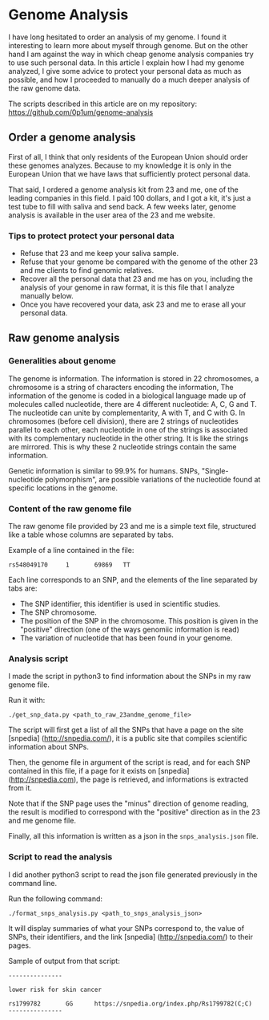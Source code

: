 # Genome Analysis


I have long hesitated to order an analysis of my genome. I found it interesting to learn more about myself through genome. But on the other hand I am against the way in which cheap genome analysis companies try to use such personal data. In this article I explain how I had my genome analyzed, I give some advice to protect your personal data as much as possible, and how I proceeded to manually do a much deeper analysis of the raw genome data.

The scripts described in this article are on my repository: https://github.com/0p1um/genome-analysis

## Order a genome analysis

First of all, I think that only residents of the European Union should order these genomes analyzes. Because to my knowledge it is only in the European Union that we have laws that sufficiently protect personal data.

That said, I ordered a genome analysis kit from 23 and me, one of the leading companies in this field. I paid 100 dollars, and I got a kit, it's just a test tube to fill with saliva and send back. A few weeks later, genome analysis is available in the user area of the 23 and me website.

### Tips to protect protect your personal data

- Refuse that 23 and me keep your saliva sample.
- Refuse that your genome be compared with the genome of the other 23 and me clients to find genomic relatives. 
- Recover all the personal data that 23 and me has on you, including the analysis of your genome in raw format, it is this file that I analyze manually below.
- Once you have recovered your data, ask 23 and me to erase all your personal data.

## Raw genome analysis

### Generalities about genome

The genome is information.
The information is stored in 22 chromosomes, a chromosome is a string of characters encoding the information,
The information of the genome is coded in a biological language made up of molecules called nucleotide, there are 4 different nucleotide: A, C, G and T. The nucleotide can unite by complementarity, A with T, and C with G. In chromosomes (before cell division), there are 2 strings of nucleotides parallel to each other, each nucleotide in one of the strings is associated with its complementary nucleotide in the other string. It is like the strings are mirrored.
This is why these 2 nucleotide strings contain the same information.

Genetic information is similar to 99.9% for humans.
SNPs, "Single-nucleotide polymorphism", are possible variations of the nucleotide found at specific locations in the genome.

### Content of the raw genome file

The raw genome file provided by 23 and me is a simple text file, structured like a table whose columns are separated by tabs.

Example of a line contained in the file:

```
rs548049170     1       69869   TT
```

Each line corresponds to an SNP, and the elements of the line separated by tabs are:
- The SNP identifier, this identifier is used in scientific studies.
- The SNP chromosome.
- The position of the SNP in the chromosome. This position is given in the "positive" direction (one of the ways genomiic information is read)
- The variation of nucleotide that has been found in your genome.

### Analysis script

I made the script in python3 to find information about the SNPs in my raw genome file.

Run it with:
```
./get_snp_data.py <path_to_raw_23andme_genome_file>
```

The script will first get a list of all the SNPs that have a page on the site [snpedia] (http://snpedia.com/), it is a public site that compiles scientific information about SNPs.

Then, the genome file in argument of the script is read, and for each SNP contained in this file, if a page for it exists on [snpedia] (http://snpedia.com), the page is retrieved, and informations is extracted from it.

Note that if the SNP page uses the "minus" direction of genome reading, the result is modified to correspond with the "positive" direction as in the 23 and me genome file.

Finally, all this information is written as a json in the `snps_analysis.json` file.

### Script to read the analysis

I did another python3 script to read the json file generated previously in the command line.

Run the following command:
```
./format_snps_analysis.py <path_to_snps_analysis_json>
```

It will display summaries of what your SNPs correspond to, the value of SNPs, their identifiers, and the link [snpedia] (http://snpedia.com/) to their pages.

Sample of output from that script:
```
---------------

lower risk for skin cancer

rs1799782       GG      https://snpedia.org/index.php/Rs1799782(C;C)
---------------
```

